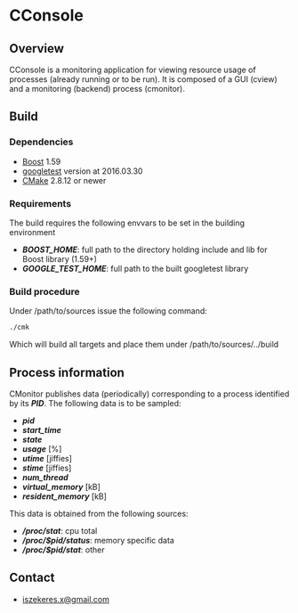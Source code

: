 # CConsole #

## Overview ##
CConsole is a monitoring application for viewing resource usage of processes (already running or to be run). It is composed of a GUI (cview) and a monitoring (backend) process (cmonitor).

## Build ##
### Dependencies ###
* [Boost](http://www.boost.org/) 1.59
* [googletest](https://github.com/google/googletest) version at 2016.03.30
* [CMake](https://cmake.org/) 2.8.12 or newer

### Requirements ###
The build requires the following envvars to be set in the building environment
* ***BOOST_HOME***: full path to the directory holding include and lib for Boost library (1.59+)
* ***GOOGLE_TEST_HOME***: full path to the built googletest library

### Build procedure ###
Under /path/to/sources issue the following command:

```bash
./cmk
```

Which will build all targets and place them under /path/to/sources/../build


## Process information ##
CMonitor publishes data (periodically) corresponding to a process identified by its ***PID***. The following data is to be sampled:
* ***pid***
* ***start_time***
* ***state***
* ***usage*** [%]
* ***utime*** [jiffies]
* ***stime*** [jiffies]
* ***num_thread***
* ***virtual_memory***  [kB]
* ***resident_memory*** [kB]

This data is obtained from the following sources:
* ***/proc/stat***: cpu total 
* ***/proc/$pid/status***: memory specific data
* ***/proc/$pid/stat***: other

## Contact ##
* iszekeres.x@gmail.com

